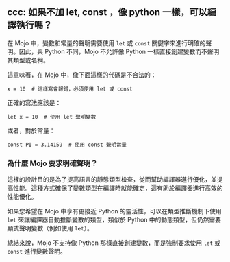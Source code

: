 

## ccc: 如果不加 let, const ，像 python 一樣，可以編譯執行嗎？

在 Mojo 中，變數和常量的聲明需要使用 `let` 或 `const` 關鍵字來進行明確的聲明。因此，與 Python 不同，Mojo 不允許像 Python 一樣直接創建變數而不聲明其類型或名稱。

這意味著，在 Mojo 中，像下面這樣的代碼是不合法的：

```mojo
x = 10  # 這樣寫會報錯，必須使用 let 或 const
```

正確的寫法應該是：

```mojo
let x = 10  # 使用 let 聲明變數
```

或者，對於常量：

```mojo
const PI = 3.14159  # 使用 const 聲明常量
```

### **為什麼 Mojo 要求明確聲明？**
這樣的設計目的是為了提高語言的靜態類型檢查，從而幫助編譯器進行優化，並提高性能。這種方式確保了變數類型在編譯時就能確定，這有助於編譯器進行高效的性能優化。

如果您希望在 Mojo 中享有更接近 Python 的靈活性，可以在類型推斷機制下使用 `let` 來讓編譯器自動推斷變數的類型，類似於 Python 中的動態類型，但仍然需要顯式聲明變數（例如使用 `let`）。

總結來說，Mojo 不支持像 Python 那樣直接創建變數，而是強制要求使用 `let` 或 `const` 進行變數聲明。